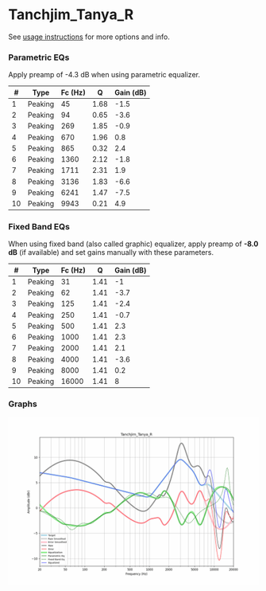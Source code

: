 # Tanchjim_Tanya_R
See [usage instructions](https://github.com/jaakkopasanen/AutoEq#usage) for more options and info.

### Parametric EQs
Apply preamp of -4.3 dB when using parametric equalizer.

|   # | Type    |   Fc (Hz) |    Q |   Gain (dB) |
|-----|---------|-----------|------|-------------|
|   1 | Peaking |        45 | 1.68 |        -1.5 |
|   2 | Peaking |        94 | 0.65 |        -3.6 |
|   3 | Peaking |       269 | 1.85 |        -0.9 |
|   4 | Peaking |       670 | 1.96 |         0.8 |
|   5 | Peaking |       865 | 0.32 |         2.4 |
|   6 | Peaking |      1360 | 2.12 |        -1.8 |
|   7 | Peaking |      1711 | 2.31 |         1.9 |
|   8 | Peaking |      3136 | 1.83 |        -6.6 |
|   9 | Peaking |      6241 | 1.47 |        -7.5 |
|  10 | Peaking |      9943 | 0.21 |         4.9 |

### Fixed Band EQs
When using fixed band (also called graphic) equalizer, apply preamp of **-8.0 dB** (if available) and set gains manually with these parameters.

|   # | Type    |   Fc (Hz) |    Q |   Gain (dB) |
|-----|---------|-----------|------|-------------|
|   1 | Peaking |        31 | 1.41 |        -1   |
|   2 | Peaking |        62 | 1.41 |        -3.7 |
|   3 | Peaking |       125 | 1.41 |        -2.4 |
|   4 | Peaking |       250 | 1.41 |        -0.7 |
|   5 | Peaking |       500 | 1.41 |         2.3 |
|   6 | Peaking |      1000 | 1.41 |         2.3 |
|   7 | Peaking |      2000 | 1.41 |         2.1 |
|   8 | Peaking |      4000 | 1.41 |        -3.6 |
|   9 | Peaking |      8000 | 1.41 |         0.2 |
|  10 | Peaking |     16000 | 1.41 |         8   |

### Graphs
![](./Tanchjim_Tanya_R.png)

